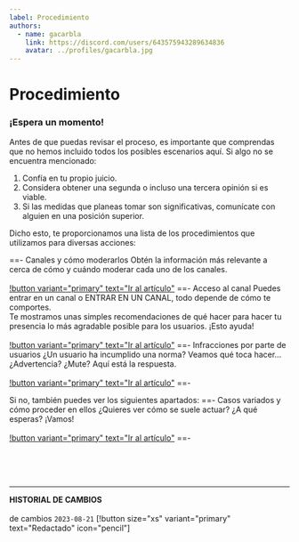 ```yaml
---
label: Procedimiento
authors:
  - name: gacarbla
    link: https://discord.com/users/643575943289634836
    avatar: ../profiles/gacarbla.jpg
---
```

# Procedimiento

### ¡Espera un momento!

Antes de que puedas revisar el proceso, es importante que comprendas que no hemos incluido todos los posibles escenarios aquí. Si algo no se encuentra mencionado:

1. Confía en tu propio juicio.
2. Considera obtener una segunda o incluso una tercera opinión si es viable.
3. Si las medidas que planeas tomar son significativas, comunícate con alguien en una posición superior.

Dicho esto, te proporcionamos una lista de los procedimientos que utilizamos para diversas acciones:

==- Canales y cómo moderarlos
Obtén la información más relevante a cerca de cómo y cuándo moderar cada uno de los canales.<br><br>
[!button variant="primary" text="Ir al artículo"](./canales/canales.md)
==- Acceso al canal
Puedes entrar en un canal o ENTRAR EN UN CANAL, todo depende de cómo te comportes.<br>Te mostramos unas simples recomendaciones de qué hacer para hacer tu presencia lo más agradable posible para los usuarios. ¡Esto ayuda!<br><br>
[!button variant="primary" text="Ir al artículo"](./acceso/acceso.md)
==- Infracciones por parte de usuarios
¿Un usuario ha incumplido una norma? Veamos qué toca hacer... ¿Advertencia? ¿Mute? Aquí está la respuesta.<br><br>
[!button variant="primary" text="Ir al artículo"](./infracciones/infracciones.md)
==-

Si no, también puedes ver los siguientes apartados:
==- Casos variados y cómo proceder en ellos
¿Quieres ver cómo se suele actuar? ¿A qué esperas? ¡Vamos!<br><br>
[!button variant="primary" text="Ir al artículo"](./casos/casos.md)
==-

<br><br><br>
** **
**HISTORIAL DE CAMBIOS**<br><br> de cambios
`2023-08-21` [!button size="xs" variant="primary" text="Redactado" icon="pencil"]
